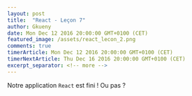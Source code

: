 ```yaml
---
layout: post
title:  "React - Leçon 7"
author: Gkueny
date: Mon Dec 12 2016 20:00:00 GMT+0100 (CET)
featured_image: /assets/react_lecon_2.png
comments: true
timerArticle: Mon Dec 12 2016 20:00:00 GMT+0100 (CET)
timerNextArticle: Thu Dec 16 2016 20:00:00 GMT+0100 (CET)
excerpt_separator: <!-- more -->
---
```

Notre application `React` est fini ! Ou pas ?
<!-- more -->
